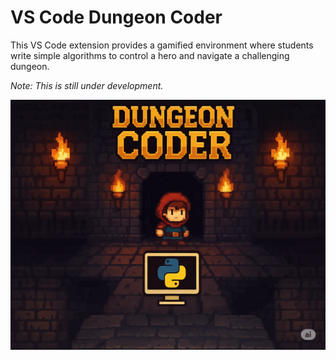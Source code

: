 # VS Code Dungeon Coder

This VS Code extension provides a gamified environment where students write simple algorithms to control a hero and navigate a challenging dungeon.

*Note: This is still under development.*

![](game/assets/images/dungeon_coder.png)